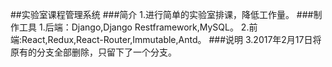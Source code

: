 ##实验室课程管理系统
###简介
1.进行简单的实验室排课，降低工作量。
###制作工具
1.后端：Django,Django Restframework,MySQL。
2.前端:React,Redux,React-Router,Immutable,Antd。
###说明
3.2017年2月17日将原有的分支全部删除，只留下了一个分支。